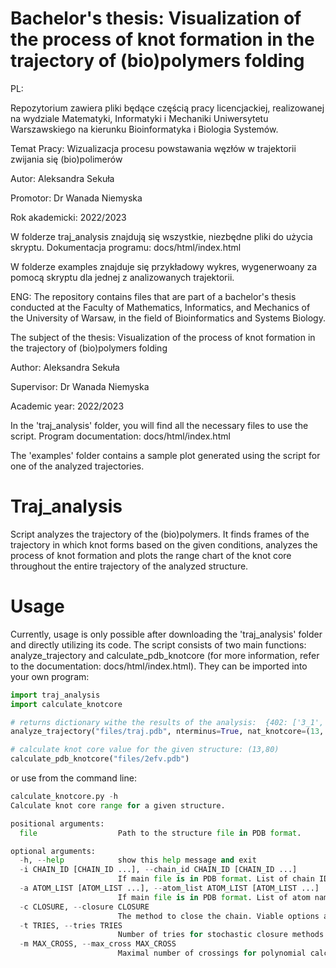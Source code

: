 # Bachelor's thesis: Visualization of the process of knot formation in the trajectory of (bio)polymers folding
PL:

Repozytorium zawiera pliki będące częścią pracy licencjackiej, realizowanej na wydziale Matematyki, Informatyki i Mechaniki Uniwersytetu Warszawskiego na kierunku Bioinformatyka i Biologia Systemów. 

Temat Pracy: Wizualizacja procesu powstawania węzłów w trajektorii zwijania się (bio)polimerów

Autor: Aleksandra Sekuła 

Promotor: Dr Wanada Niemyska 

Rok akademicki: 2022/2023 

W folderze traj_analysis znajdują się wszystkie, niezbędne pliki do użycia skryptu. Dokumentacja programu: docs/html/index.html

W folderze examples znajduje się przykładowy wykres, wygenerwoany za pomocą skryptu dla jednej z analizowanych trajektorii.

ENG:
The repository contains files that are part of a bachelor's thesis conducted at the Faculty of Mathematics, Informatics, and Mechanics of the University of Warsaw, in the field of Bioinformatics and Systems Biology.

The subject of the thesis: Visualization of the process of knot formation in the trajectory of (bio)polymers folding

Author: Aleksandra Sekuła 

Supervisor:  Dr Wanada Niemyska

Academic year: 2022/2023

In the 'traj_analysis' folder, you will find all the necessary files to use the script. Program documentation: docs/html/index.html

The 'examples' folder contains a sample plot generated using the script for one of the analyzed trajectories.

# Traj_analysis
Script analyzes the trajectory of the (bio)polymers. It finds frames of the trajectory in which knot forms based on the given conditions, analyzes the process of knot formation and plots the range chart of the knot core throughout the entire trajectory of the analyzed structure.

# Usage 
Currently, usage is only possible after downloading the 'traj_analysis' folder and directly utilizing its code. The script consists of two main functions: analyze_trajectory and calculate_pdb_knotcore (for more information, refer to the documentation: docs/html/index.html). They can be imported into your own program:
```python
import traj_analysis
import calculate_knotcore

# returns dictionary withe the results of the analysis:  {402: ['3_1', None, (10, 80), 0, 1]}
analyze_trajectory("files/traj.pdb", nterminus=True, nat_knotcore=(13, 80))

# calculate knot core value for the given structure: (13,80)
calculate_pdb_knotcore("files/2efv.pdb")
```
or use from the command line:
```python
calculate_knotcore.py -h
Calculate knot core range for a given structure.

positional arguments:
  file                  Path to the structure file in PDB format.

optional arguments:
  -h, --help            show this help message and exit
  -i CHAIN_ID [CHAIN_ID ...], --chain_id CHAIN_ID [CHAIN_ID ...]
                        If main file is in PDB format. List of chain IDs to be used.
  -a ATOM_LIST [ATOM_LIST ...], --atom_list ATOM_LIST [ATOM_LIST ...]
                        If main file is in PDB format. List of atom names to be used.
  -c CLOSURE, --closure CLOSURE
                        The method to close the chain. Viable options are parameters of the Closure class (in topoly.params).
  -t TRIES, --tries TRIES
                        Number of tries for stochastic closure methods.
  -m MAX_CROSS, --max_cross MAX_CROSS
                        Maximal number of crossings for polynomial calculation.
```

